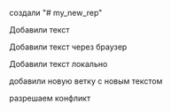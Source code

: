 создали "# my_new_rep" 

Добавили текст

Добавили текст через браузер

Добавили текст локально

добавили новую ветку с новым текстом

разрешаем конфликт
